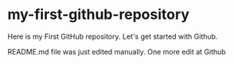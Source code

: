 # my-first-github-repository
Here is my First GitHub repository. Let's get started with Github.

README.md file was just edited manually. One more edit at Github
